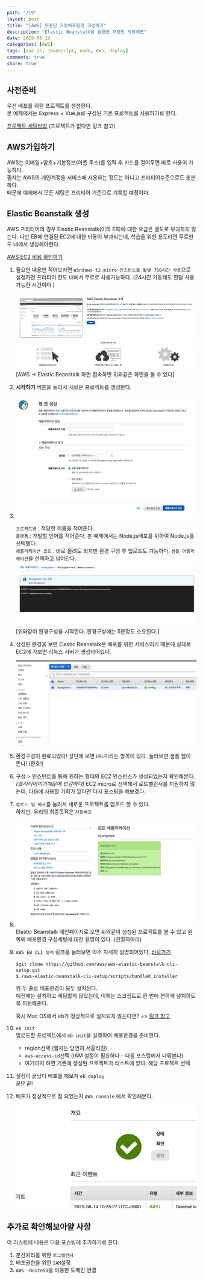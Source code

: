 ```yaml
---
path: "/19"
layout: post
title: "[AWS] 무중단 자동배포환경 구성하기"
description: "Elastic Beanstalk을 활용한 무중단 자동배포"
date: 2019-08-13
categories: [AWS]
tags: [Vue.js, JavaScript, node, AWS, deploy]
comments: true
share: true
---
```


## 사전준비
우선 배포를 위한 프로젝트를 생성한다.  
본 예제에서는 Express + Vue.js로 구성된 기본 프로젝트를 사용하기로 한다.

[프로젝트 세팅방법](/2019-06-01/Express-Vue-개발환경-세팅하기/)
(프로젝트가 없다면 링크 참고)

## AWS가입하기
AWS는 이메일+암호+기본정보(이름 주소)를 입력 후 카드를 걸어두면 바로 사용이 가능하다.  
필자는 AWS의 개인계정을 서비스에 사용하는 정도는 아니고 프리티어수준으로도 충분하다.  
때문에 예제에서 모든 세팅은 프리티어 기준으로 기록할 예정이다.

## Elastic Beanstalk 생성
AWS 프리티어의 경우 Elastic Beanstalk(이하 EB)에 대한 요금은 별도로 부과하지 않는다. 다만 EB에 연결된 EC2에 대한 비용이 부과되는데, 학습을 위한 용도라면 무료한도 내에서 생성해야한다.

[AWS EC2 비용 확인하기](https://aws.amazon.com/ko/ec2/pricing/)

1. 필요한 내용만 적어보자면 `Windows t2.micro 인스턴스를 월별 750시간 사용`으로 설정하면 프리티어 한도 내에서 무료로 사용가능하다. (24시간 가동해도 한달 사용가능한 시간이다.)

    ![image](/images/post_8_eb/setup1.png)  
    [AWS -> Elastic Beanstalk 화면 접속하면 위와같은 화면을 볼 수 있다]

2. **시작하기** 버튼을 눌러서 새로운 프로젝트를 생성한다.
3.  ![image](/images/post_8_eb/setup2.png)

    `프로젝트명` : 적당한 이름을 적어준다.  
    `플랫폼` : 개발할 언어를 적어준다. 본 예제에서는 Node.js배포를 위하여 Node.js를 선택했다.  
    `애플리케이션 코드` : 바로 올려도 되지만 환경 구성 후 업로드도 가능하다. `샘플 어플리케이션`을 선택하고 넘어간다.  
    ![image](/images/post_8_eb/setup3.png)  
    [위와같이 환경구성을 시작한다. 환경구성에는 5분정도 소요된다.]

3. 생성된 환경을 보면 Elastic Beanstalk은 배포를 위한 서비스이기 때문에 실제로 EC2에 가보면 리눅스 서버가 생성되어있다.

   ![image](/images/post_8_eb/setup4.png)  

4. 환경구성이 완료되었다!
   상단에 보면 `URL`이라는 항목이 있다. 눌러보면 샘플 웹이 뜬다! (환호!)

5. 구성 > 인스턴트를 통해 원하는 형태의 EC2 인스턴스가 생성되었는지 확인해본다.  
    *(프리티어이기때문에 민감하다)*
    EC2 micro로 선택해서 로드밸런서를 지원하지 않는데, 다음에 사용할 기회가 있다면 다시 포스팅을 해보겠다. 

5. `업로드 및 배포`를 눌러서 새로운 프로젝트를 업로드 할 수 있다.  
    하지만, 우리의 최종목적은 `자동배포`

6. ![image](/images/post_8_eb/setup5.png)  
    Elastic Beanstalk 메인페이지로 오면 위와같이 생성된 프로젝트를 볼 수 있고
    왼쪽에 배포환경 구성세팅에 대한 설명이 있다. (친절하여라)

7.  `AWS EB CLI 설치` 링크를 눌러보면 아주 자세히 설명되어있다. [바로가기](https://docs.aws.amazon.com/ko_kr/elasticbeanstalk/latest/dg/eb-cli3-install.html)
    ```
    $git clone https://github.com/aws/aws-elastic-beanstalk-cli-setup.git
    $./aws-elastic-beanstalk-cli-setup/scripts/bundled_installer
    ```
    위 두 줄로 배포환경이 모두 설치된다.  
    예전에는 설치하고 세팅할게 많았는데, 이제는 스크립트로 한 번에 편하게 설치하도록 지원해준다. 
    
    혹시 Mac OS에서 eb가 정상적으로 설치되지 않는다면? => [링크 참고](https://docs.aws.amazon.com/ko_kr/elasticbeanstalk/latest/dg/eb-cli3-install-osx.html)
    
8. `eb init`  
    업로드할 프로젝트에서 `eb init`을 실행하여 배포환경을 준비한다.
    - region선택 (필자는 당연히 서울리젼)
    - `aws-access-id`선택 (IAM 설정이 필요하다 - 다음 포스팅에서 다뤄본다)
    - 여기까지 하면 기존에 생성된 프로젝트가 리스트에 있다. 해당 프로젝트 선택
    
9. 설정이 끝났다 배포를 해보자
    `eb deploy`  
    끝!? 끝!
    
10. 배포가 정상적으로 잘 되었는지 `AWS console` 에서 확인해본다.  
    ![image](/images/post_8_eb/setup6.png)  


## 추가로 확인해보아얄 사항
이 리스트에 내용은 다음 포스팅에 추가하기로 한다.
1. 분산처리를 위한 `로그밸런서`
2. 배포권한을 위한 `IAM`설정
3. `AWS -Route53`을 이용한 도메인 연결